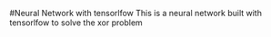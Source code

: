#Neural Network with tensorlfow
This is a neural network built with tensorlfow to solve the xor problem
